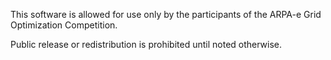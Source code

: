 This software is allowed for use only by the participants of the ARPA-e Grid Optimization Competition.

Public release or redistribution is prohibited until noted otherwise.
